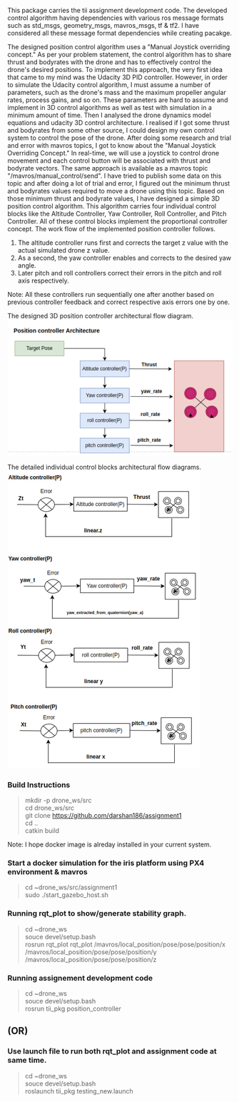 
This package carries the tii assignment development code. The developed control algorithm having dependencies with various ros message formats such as std_msgs, geometry_msgs, mavros_msgs, tf & tf2. I have considered all these message format dependencies while creating pacakge.

The designed position control algorithm uses a "Manual Joystick overriding concept." As per your problem statement, the control algorithm has to share thrust and bodyrates with the drone and has to effectively control the drone's desired positions. To implement this approach, the very first idea that came to my mind was the Udacity 3D PID controller. However, in order to simulate the Udacity control algorithm, I must assume a number of parameters, such as the drone's mass and the maximum propeller angular rates, process gains, and so on. These parameters are hard to assume and implement in 3D control algorithms as well as test with simulation in a minimum amount of time.
Then I analysed the drone dynamics model equations and udacity 3D control architecture. I realised if I got some thrust and bodyrates from some other source, I could design my own control system to control the pose of the drone.
After doing some research and trial and error with mavros topics, I got to know about the "Manual Joystick Overriding Concept." In real-time, we will use a joystick to control drone movement and each control button will be associated with thrust and bodyrate vectors. The same approach is available as a mavros topic "/mavros/manual_control/send". I have tried to publish some data on this topic and after doing a lot of trial and error, I figured out the minimum thrust and bodyrates values required to move a drone using this topic.
Based on those minimum thrust and bodyrate values, I have designed a simple 3D position control algorithm. This algorithm carries four individual control blocks like the Altitude Controller, Yaw Controller, Roll Controller, and Pitch Controller. All of these control blocks implement the proportional controller concept.
The work flow of the implemented position controller follows.
1. The altitude controller runs first and corrects the target z value with the actual simulated drone z value.
2. As a second, the yaw controller enables and corrects to the desired yaw angle.
3. Later pitch and roll controllers correct their errors in the pitch and roll axis respectively.

Note: All these controllers run sequentially one after another based on previous controller feedback and correct respective axis errors one by one.

The designed 3D position controller architectural flow diagram.
![Screenshot](position_control_arch.png)


The detailed individual control blocks architectural flow diagrams.
![Screenshot](control_blocks.png)




### Build Instructions
> mkdir -p drone_ws/src\
> cd drone_ws/src\
> git clone https://github.com/darshan186/assignment1 \
> cd ..\
> catkin build

Note: I hope docker image is alreday installed in your current system.
### Start a docker simulation for the iris platform using PX4 environment & mavros 
> cd ~drone_ws/src/assignment1 \
> sudo ./start_gazebo_host.sh

### Running rqt_plot to show/generate stability graph.
> cd ~drone_ws\
> souce devel/setup.bash\
> rosrun rqt_plot rqt_plot /mavros/local_position/pose/pose/position/x /mavros/local_position/pose/pose/position/y /mavros/local_position/pose/pose/position/z

### Running assignement development code
> cd ~drone_ws\
> souce devel/setup.bash\
> rosrun tii_pkg position_controller

## (OR)
### Use launch file to run both rqt_plot and assignment code at same time.
> cd ~drone_ws\
> souce devel/setup.bash\
> roslaunch tii_pkg testing_new.launch


